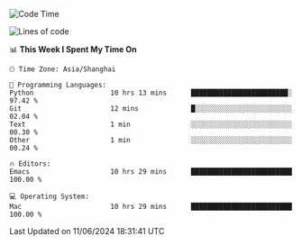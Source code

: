 <!--START_SECTION:waka-->
![Code Time](http://img.shields.io/badge/Code%20Time-1%2C999%20hrs%2034%20mins-blue)

![Lines of code](https://img.shields.io/badge/From%20Hello%20World%20I%27ve%20Written-308.1%20thousand%20lines%20of%20code-blue)

📊 **This Week I Spent My Time On** 

```text
🕑︎ Time Zone: Asia/Shanghai

💬 Programming Languages: 
Python                   10 hrs 13 mins      ████████████████████████░   97.42 % 
Git                      12 mins             █░░░░░░░░░░░░░░░░░░░░░░░░   02.04 % 
Text                     1 min               ░░░░░░░░░░░░░░░░░░░░░░░░░   00.30 % 
Other                    1 min               ░░░░░░░░░░░░░░░░░░░░░░░░░   00.24 % 

🔥 Editors: 
Emacs                    10 hrs 29 mins      █████████████████████████   100.00 % 

💻 Operating System: 
Mac                      10 hrs 29 mins      █████████████████████████   100.00 % 
```


 Last Updated on 11/06/2024 18:31:41 UTC
<!--END_SECTION:waka-->
